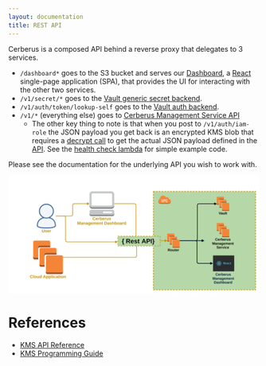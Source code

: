 ```yaml
---
layout: documentation
title: REST API
---
```


Cerberus is a composed API behind a reverse proxy that delegates to 3 services.

* `/dashboard*` goes to the S3 bucket and serves our [Dashboard](../user-guide/dashboard), a
  [React](https://facebook.github.io/react/) single-page application (SPA), that provides the UI for interacting with the other two services.
* `/v1/secret/*` goes to the [Vault generic secret backend](https://www.vaultproject.io/docs/secrets/generic/index.html).
* `/v1/auth/token/lookup-self` goes to the [Vault auth backend](https://www.vaultproject.io/docs/auth/token.html).
* `/v1/*` (everything else) goes to [Cerberus Management Service API](https://github.com/Nike-Inc/cerberus-management-service/API.md)
  * The other key thing to note is that when you post to `/v1/auth/iam-role` the JSON payload you get back is an 
    encrypted KMS blob that requires 
    a [decrypt call](http://docs.aws.amazon.com/kms/latest/developerguide/programming-encryption.html) to get the actual
    JSON payload defined in the [API](https://github.com/Nike-Inc/cerberus-management-service/API.md).  See the 
    [health check lambda](https://github.com/Nike-Inc/cerberus-healthcheck-lambda) for simple example code.

Please see the documentation for the underlying API you wish to work with.
    
<img src="../../images/arch-diagrams/Cerberus-Core-Components-HLO.svg" />

# References

*  [KMS API Reference](http://docs.aws.amazon.com/kms/latest/APIReference/Welcome.html)
*  [KMS Programming Guide](http://docs.aws.amazon.com/kms/latest/developerguide/programming-top.html)